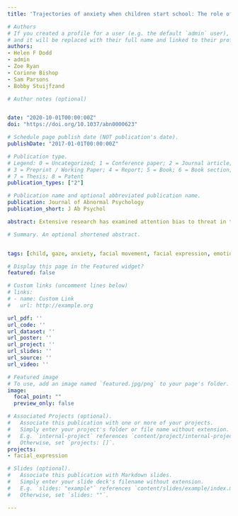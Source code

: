 ```yaml
---
title: 'Trajectories of anxiety when children start school: The role of behavioral inhibition and attention bias to angry and happy faces'

# Authors
# If you created a profile for a user (e.g. the default `admin` user), write the username (folder name) here 
# and it will be replaced with their full name and linked to their profile.
authors:
- Helen F Dodd
- admin
- Zoe Ryan
- Corinne Bishop
- Sam Parsons
- Bobby Stuijfzand

# Author notes (optional)


date: "2020-10-01T00:00:00Z"
doi: "https://doi.org/10.1037/abn0000623"

# Schedule page publish date (NOT publication's date).
publishDate: "2017-01-01T00:00:00Z"

# Publication type.
# Legend: 0 = Uncategorized; 1 = Conference paper; 2 = Journal article;
# 3 = Preprint / Working Paper; 4 = Report; 5 = Book; 6 = Book section;
# 7 = Thesis; 8 = Patent
publication_types: ["2"]

# Publication name and optional abbreviated publication name.
publication: Journal of Abnormal Psychology
publication_short: J Ab Psychol

abstract: Extensive research has examined attention bias to threat in the context of anxiety in adults, but little is understood about this association in young children, and there is a dearth of longitudinal research examining whether attention bias to threat predicts anxiety over time in childhood. In the current study, a sample of 180 children participated in a longitudinal study, first as preschoolers and again as they transitioned to formal schooling. At baseline, children aged 3–4 years completed a free-viewing eye-tracking task with angry-neutral and happy-neutral face pairs and an assessment of behavioral inhibition (BI). At follow-up, parents provided daily reports of their child’s state anxiety over a 2-week period as their child started school and completed a measure of their child’s anxiety symptoms. Results indicated that, on average, preschool-aged children exhibit a bias for emotional faces that is stronger for angry than happy faces. There was little evidence that this bias was associated with anxiety symptoms. However, BI interacted with dwell bias for angry faces to predict trajectories of anxiety over the transition to school. An unexpected interaction between BI and dwell bias for happy faces was also found, with dwell for happy faces associated with lower anxiety for children higher in BI. The findings are consistent with recent developmental models of the BI-anxiety relationship and indicate that attention bias modification may not be suitable for young children, for whom attention bias to threat may be normative.

# Summary. An optional shortened abstract.


tags: [child, gaze, anxiety, facial movement, facial expression, emotion, eye-tracking, behavioral inhibition, longitudinal]

# Display this page in the Featured widget?
featured: false

# Custom links (uncomment lines below)
# links:
# - name: Custom Link
#   url: http://example.org

url_pdf: ''
url_code: ''
url_dataset: ''
url_poster: ''
url_project: ''
url_slides: ''
url_source: ''
url_video: ''

# Featured image
# To use, add an image named `featured.jpg/png` to your page's folder. 
image:
  focal_point: ""
  preview_only: false

# Associated Projects (optional).
#   Associate this publication with one or more of your projects.
#   Simply enter your project's folder or file name without extension.
#   E.g. `internal-project` references `content/project/internal-project/index.md`.
#   Otherwise, set `projects: []`.
projects: 
- facial_expression

# Slides (optional).
#   Associate this publication with Markdown slides.
#   Simply enter your slide deck's filename without extension.
#   E.g. `slides: "example"` references `content/slides/example/index.md`.
#   Otherwise, set `slides: ""`.

---
```



